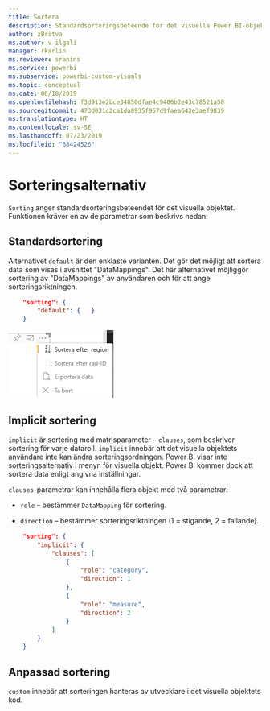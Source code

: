 ```yaml
---
title: Sortera
description: Standardsorteringsbeteende för det visuella Power BI-objektet.
author: zBritva
ms.author: v-ilgali
manager: rkarlin
ms.reviewer: sranins
ms.service: powerbi
ms.subservice: powerbi-custom-visuals
ms.topic: conceptual
ms.date: 06/18/2019
ms.openlocfilehash: f3d913e2bce34850dfae4c9486b2e43c78521a58
ms.sourcegitcommit: 473d031c2ca1da8935f957d9faea642e3aef9839
ms.translationtype: HT
ms.contentlocale: sv-SE
ms.lasthandoff: 07/23/2019
ms.locfileid: "68424526"
---
```

# <a name="sorting-options"></a>Sorteringsalternativ

`Sorting` anger standardsorteringsbeteendet för det visuella objektet.
Funktionen kräver en av de parametrar som beskrivs nedan:

## <a name="default-sorting"></a>Standardsortering

Alternativet `default` är den enklaste varianten. Det gör det möjligt att sortera data som visas i avsnittet "DataMappings".
Det här alternativet möjliggör sortering av "DataMappings" av användaren och för att ange sorteringsriktningen.

```json
    "sorting": {
        "default": {   }
    }
```

![Sorteringsalternativ i snabbmenyn](./media/sorting.png)

## <a name="implicit-sorting"></a>Implicit sortering

`implicit` är sortering med matrisparameter – `clauses`, som beskriver sortering för varje dataroll.
`implicit` innebär att det visuella objektets användare inte kan ändra sorteringsordningen.
Power BI visar inte sorteringsalternativ i menyn för visuella objekt. Power BI kommer dock att sortera data enligt angivna inställningar.

`clauses`-parametrar kan innehålla flera objekt med två parametrar:

- `role` – bestämmer `DataMapping` för sortering.

- `direction` – bestämmer sorteringsriktningen (1 = stigande, 2 = fallande).

```json
    "sorting": {
        "implicit": {
            "clauses": [
                {
                    "role": "category",
                    "direction": 1
                },
                {
                    "role": "measure",
                    "direction": 2
                }
            ]
        }
    }
```

## <a name="custom-sorting"></a>Anpassad sortering

`custom` innebär att sorteringen hanteras av utvecklare i det visuella objektets kod.
